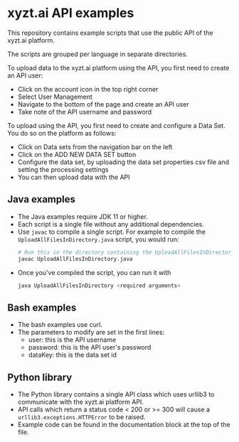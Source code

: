 # xyzt.ai API examples

This repository contains example scripts that use the public API of the xyzt.ai platform.

The scripts are grouped per language in separate directories.

To upload data to the xyzt.ai platform using the API, you first need to create an API user:
- Click on the account icon in the top right corner
- Select User Management
- Navigate to the bottom of the page and create an API user
- Take note of the API username and password

To upload using the API, you first need to create and configure a Data Set. You do so on the platform as follows:
- Click on Data sets from the navigation bar on the left
- Click on the ADD NEW DATA SET button
- Configure the data set, by uploading the data set properties csv file and setting the processing settings
- You can then upload data with the API

## Java examples

* The Java examples require JDK 11 or higher.
* Each script is a single file without any additional dependencies.
* Use `javac` to compile a single script. 
  For example to compile the `UploadAllFilesInDirectory.java` script, you would run:
  ```bash
  # Run this in the directory containing the UploadAllFilesInDirectory.java file
  javac UploadAllFilesInDirectory.java 
  ```
* Once you've compiled the script, you can run it with
  ```bash
  java UploadAllFilesInDirectory <required arguments>
  ```
  
## Bash examples

* The bash examples use curl.
* The parameters to modify are set in the first lines:
   - user: this is the API username
   - password: this is the API user's password
   - dataKey: this is the data set id

## Python library

* The Python library contains a single API class which uses urllib3 to communicate with the xyzt.ai platform API.
* API calls which return a status code < 200 or >= 300 will cause a `urllib3.exceptions.HTTPError` to be raised.
* Example code can be found in the documentation block at the top of the file.
